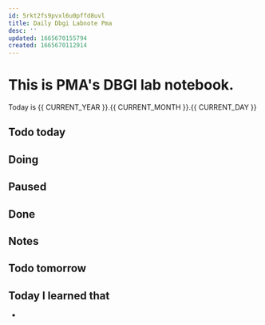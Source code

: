 ```yaml
---
id: 5rkt2fs9pvxl6u0pffd8uvl
title: Daily Dbgi Labnote Pma
desc: ''
updated: 1665670155794
created: 1665670112914
---
```


# This is PMA's DBGI lab notebook.

Today is {{ CURRENT_YEAR }}.{{ CURRENT_MONTH }}.{{ CURRENT_DAY }}

## Todo today

###
###
###

## Doing

## Paused

## Done

## Notes

## Todo tomorrow

###
###
###

## Today I learned that

- 